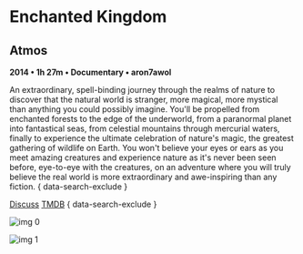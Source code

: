# Enchanted Kingdom

## Atmos

**2014 • 1h 27m • Documentary • aron7awol**

An extraordinary, spell-binding journey through the realms of nature to discover that the natural world is stranger, more magical, more mystical than anything you could possibly imagine. You'll be propelled from enchanted forests to the edge of the underworld, from a paranormal planet into fantastical seas, from celestial mountains through mercurial waters, finally to experience the ultimate celebration of nature's magic, the greatest gathering of wildlife on Earth. You won't believe your eyes or ears as you meet amazing creatures and experience nature as it's never been seen before, eye-to-eye with the creatures, on an adventure where you will truly believe the real world is more extraordinary and awe-inspiring than any fiction.
{ data-search-exclude }

[Discuss](https://www.avsforum.com/threads/bass-eq-for-filtered-movies.2995212/post-56851968)  [TMDB](301056)
{ data-search-exclude }

![img 0](https://i.imgur.com/U53Jx1S.jpg)

![img 1](https://i.imgur.com/dRoJXeR.png)

